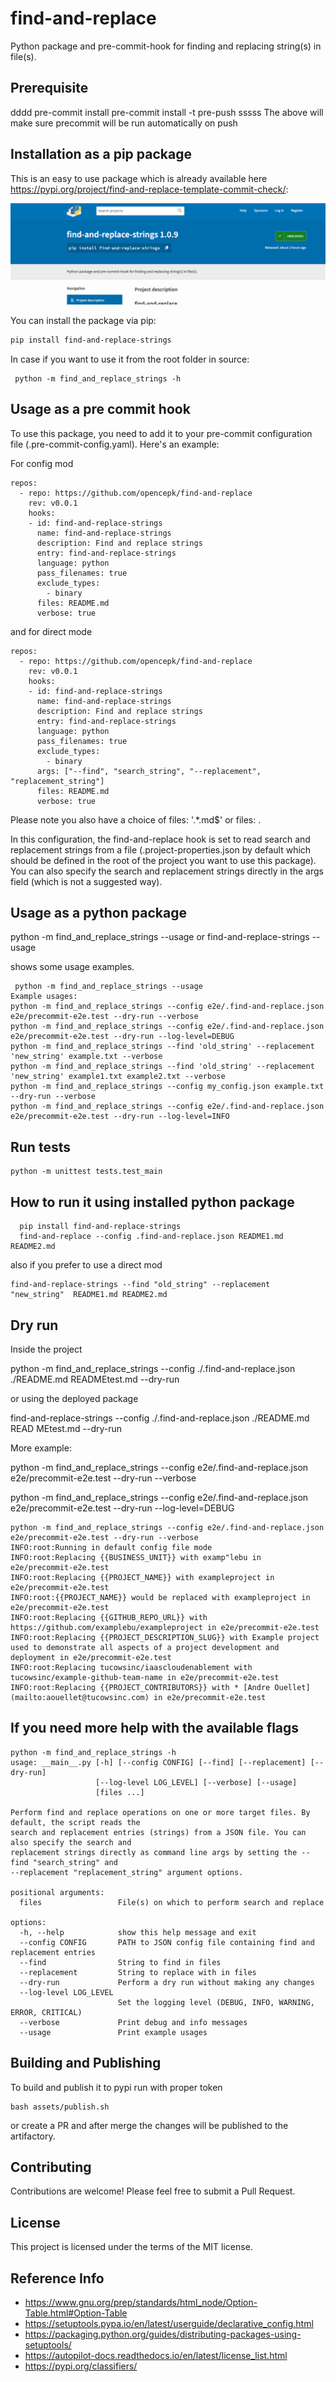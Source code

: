 # find-and-replace

Python package and pre-commit-hook for finding and replacing string(s) in file(s).

## Prerequisite
dddd
pre-commit install
pre-commit install -t pre-push
sssss
The above will make sure precommit will be run automatically on push

## Installation as a pip package

This is an easy to use package which is already available here https://pypi.org/project/find-and-replace-template-commit-check/:

![package to use](./assets/pypi-package.png "Title")

You can install the package via pip:

```bash
pip install find-and-replace-strings
```
In case if you want to use it from the root folder in source:

```
 python -m find_and_replace_strings -h
```

## Usage as a pre commit hook

To use this package, you need to add it to your pre-commit configuration file (.pre-commit-config.yaml). Here's an example:

For config mod

```
repos:
  - repo: https://github.com/opencepk/find-and-replace
    rev: v0.0.1
    hooks:
    - id: find-and-replace-strings
      name: find-and-replace-strings
      description: Find and replace strings
      entry: find-and-replace-strings
      language: python
      pass_filenames: true
      exclude_types:
        - binary
      files: README.md
      verbose: true

```

and for direct mode

```
repos:
  - repo: https://github.com/opencepk/find-and-replace
    rev: v0.0.1
    hooks:
    - id: find-and-replace-strings
      name: find-and-replace-strings
      description: Find and replace strings
      entry: find-and-replace-strings
      language: python
      pass_filenames: true
      exclude_types:
        - binary
      args: ["--find", "search_string", "--replacement", "replacement_string"]
      files: README.md
      verbose: true
```

Please note you also have a choice of
files: '.*\.md$'
or
files: .

In this configuration, the find-and-replace hook is set to read search and replacement strings from a file (.project-properties.json by default which should be defined in the root of the project you want to use this package). You can also specify the search and replacement strings directly in the args field (which is not a suggested way).

## Usage as a python package
python -m find_and_replace_strings --usage
or
find-and-replace-strings --usage

shows some usage examples.
```
 python -m find_and_replace_strings --usage
Example usages:
python -m find_and_replace_strings --config e2e/.find-and-replace.json e2e/precommit-e2e.test --dry-run --verbose
python -m find_and_replace_strings --config e2e/.find-and-replace.json e2e/precommit-e2e.test --dry-run --log-level=DEBUG
python -m find_and_replace_strings --find 'old_string' --replacement 'new_string' example.txt --verbose
python -m find_and_replace_strings --find 'old_string' --replacement 'new_string' example1.txt example2.txt --verbose
python -m find_and_replace_strings --config my_config.json example.txt --dry-run --verbose
python -m find_and_replace_strings --config e2e/.find-and-replace.json e2e/precommit-e2e.test --dry-run --log-level=INFO
```

## Run tests

```
python -m unittest tests.test_main

```

## How to run it using installed python package

```
  pip install find-and-replace-strings
  find-and-replace --config .find-and-replace.json README1.md README2.md
```

also if you prefer to use a direct mod

```
find-and-replace-strings --find "old_string" --replacement "new_string"  README1.md README2.md
```

## Dry run

Inside the project

python -m find_and_replace_strings --config ./.find-and-replace.json ./README.md READMEtest.md  --dry-run

or using the deployed package

find-and-replace-strings --config ./.find-and-replace.json ./README.md READ
MEtest.md  --dry-run

More example:


python -m find_and_replace_strings --config e2e/.find-and-replace.json e2e/precommit-e2e.test --dry-run --verbose

python -m find_and_replace_strings --config e2e/.find-and-replace.json e2e/precommit-e2e.test  --dry-run --log-level=DEBUG

```
python -m find_and_replace_strings --config e2e/.find-and-replace.json e2e/precommit-e2e.test --dry-run --verbose
INFO:root:Running in default config file mode
INFO:root:Replacing {{BUSINESS_UNIT}} with examp"lebu in e2e/precommit-e2e.test
INFO:root:Replacing {{PROJECT_NAME}} with exampleproject in e2e/precommit-e2e.test
INFO:root:{{PROJECT_NAME}} would be replaced with exampleproject in e2e/precommit-e2e.test
INFO:root:Replacing {{GITHUB_REPO_URL}} with https://github.com/examplebu/exampleproject in e2e/precommit-e2e.test
INFO:root:Replacing {{PROJECT_DESCRIPTION_SLUG}} with Example project used to demonstrate all aspects of a project development and deployment in e2e/precommit-e2e.test
INFO:root:Replacing tucowsinc/iaascloudenablement with tucowsinc/example-github-team-name in e2e/precommit-e2e.test
INFO:root:Replacing {{PROJECT_CONTRIBUTORS}} with * [Andre Ouellet](mailto:aouellet@tucowsinc.com) in e2e/precommit-e2e.test
```

## If you need more help with the available flags

```
python -m find_and_replace_strings -h
usage: __main__.py [-h] [--config CONFIG] [--find] [--replacement] [--dry-run]
                   [--log-level LOG_LEVEL] [--verbose] [--usage]
                   [files ...]

Perform find and replace operations on one or more target files. By default, the script reads the
search and replacement entries (strings) from a JSON file. You can also specify the search and
replacement strings directly as command line args by setting the --find "search_string" and
--replacement "replacement_string" argument options.

positional arguments:
  files                 File(s) on which to perform search and replace

options:
  -h, --help            show this help message and exit
  --config CONFIG       PATH to JSON config file containing find and replacement entries
  --find                String to find in files
  --replacement         String to replace with in files
  --dry-run             Perform a dry run without making any changes
  --log-level LOG_LEVEL
                        Set the logging level (DEBUG, INFO, WARNING, ERROR, CRITICAL)
  --verbose             Print debug and info messages
  --usage               Print example usages

```

## Building and Publishing

To build and publish it to pypi run with proper token

```
bash assets/publish.sh
```
or create a PR and after merge the changes will be published to the artifactory.

## Contributing

Contributions are welcome! Please feel free to submit a Pull Request.

## License

This project is licensed under the terms of the MIT license.


## Reference Info

- https://www.gnu.org/prep/standards/html_node/Option-Table.html#Option-Table
- https://setuptools.pypa.io/en/latest/userguide/declarative_config.html
- https://packaging.python.org/guides/distributing-packages-using-setuptools/
- https://autopilot-docs.readthedocs.io/en/latest/license_list.html
- https://pypi.org/classifiers/
